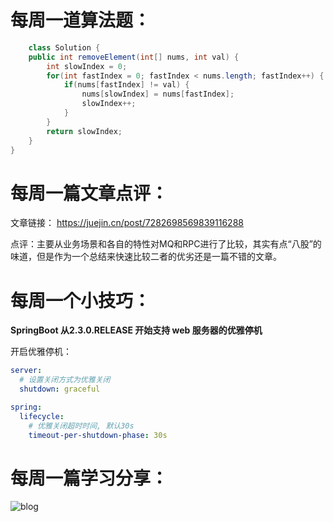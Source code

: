 # 每周一道算法题：
```java
    class Solution {
    public int removeElement(int[] nums, int val) {
        int slowIndex = 0;
        for(int fastIndex = 0; fastIndex < nums.length; fastIndex++) {
            if(nums[fastIndex] != val) {
                nums[slowIndex] = nums[fastIndex];
                slowIndex++;
            }
        }
        return slowIndex;
    }
}
```
# 每周一篇文章点评：
文章链接： https://juejin.cn/post/7282698569839116288</br>

点评：主要从业务场景和各自的特性对MQ和RPC进行了比较，其实有点“八股”的味道，但是作为一个总结来快速比较二者的优劣还是一篇不错的文章。
# 每周一个小技巧：
**SpringBoot 从2.3.0.RELEASE 开始支持 web 服务器的优雅停机** </br>

开启优雅停机：
```yaml
server:
  # 设置关闭方式为优雅关闭
  shutdown: graceful

spring:
  lifecycle:
    # 优雅关闭超时时间, 默认30s
    timeout-per-shutdown-phase: 30s
```

# 每周一篇学习分享：
![blog](https://github.com/Crebest/itageek-arts-plan/blob/main/cc/2024-05-24/1.png)
